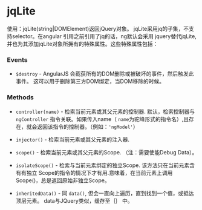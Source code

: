 # jqLite
使用：jqLite(string|DOMElement)返回jQuery对象。
jqLite采用jq的子集，不支持selector。在angular 引用之前引用了jq的话，ng默认会采用
jquery替代jqLite,并也为其添加jqLite对象所拥有的特殊属性。这些特殊属性包括：

### Events
- `$destroy` - AngularJS 会截获所有的DOM删除或被破坏的事件，然后触发此事件。
    这可以用于删除第三方DOM绑定，当DOM移除的时候。
### Methods
- `controller(name)` - 检索当前元素或其父元素的控制器. 默认，检索控制器与`ngController`
    指令关联。如果传入name（ `name`为驼峰形式的指令名）,且存在，就会返回该指令的控制器。（例如：`'ngModel'`）
    
- `injector()` - 检索当前元素或其父元素的注入器.

- `scope()` - 检索当前元素或其父元素的Scope. （注：需要使能Debug Data）。

- `isolateScope()` - 检索与当前元素绑定的独立Scope. 该方法只在当前元素含有有独立
    Scope的指令的情况下才有用.意味着，在当前元素上调用Scope()，总是返回原始非独立Scope。

- `inheritedData()` - 同 `data()`, 但会一直向上遍历，直到找到一个值，或抵达顶层元素。
    data与JQuery类似，缓存至｛｝ 中。

